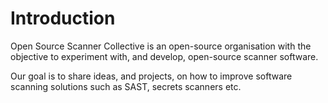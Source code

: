 # Introduction

Open Source Scanner Collective is an open-source organisation with the objective to experiment with, and develop, open-source scanner software. 

Our goal is to share ideas, and projects, on how to improve software scanning solutions such as SAST, secrets scanners etc.